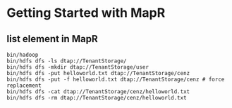 # Getting Started with MapR

## list element in MapR
```curl
bin/hadoop
bin/hdfs dfs -ls dtap://TenantStorage/
bin/hdfs dfs -mkdir dtap://TenantStorage/user
bin/hdfs dfs -put helloworld.txt dtap://TenantStorage/cenz
bin/hdfs dfs -put -f helloworld.txt dtap://TenantStorage/cenz # force replacement
bin/hdfs dfs -cat dtap://TenantStorage/cenz/helloworld.txt
bin/hdfs dfs -rm dtap://TenantStorage/cenz/helloworld.txt
```
